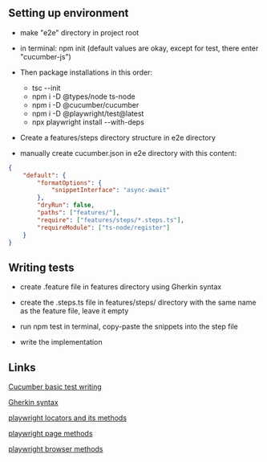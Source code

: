## Setting up environment

- make "e2e" directory in project root

- in terminal: npm init (default values are okay, except for test, there enter "cucumber-js")

- Then package installations in this order:
  - tsc --init
  - npm i -D @types/node ts-node
  - npm i -D @cucumber/cucumber
  - npm i -D @playwright/test@latest
  - npx playwright install --with-deps

- Create a features/steps directory structure in e2e directory

- manually create cucumber.json in e2e directory with this content:
```json
{
    "default": {
        "formatOptions": {
            "snippetInterface": "async-await"
        },
        "dryRun": false,
        "paths": ["features/"],
        "require": ["features/steps/*.steps.ts"],
        "requireModule": ["ts-node/register"]
    }
}
```
## Writing tests

- create .feature file in features directory using Gherkin syntax

- create the .steps.ts file in features/steps/ directory with the same name as the feature file, leave it empty

- run npm test in terminal, copy-paste the snippets into the step file

- write the implementation

## Links

  [Cucumber basic test writing](https://cucumber.io/docs/guides/10-minute-tutorial/?lang=javascript#write-a-scenario/)

  [Gherkin syntax](https://cucumber.io/docs/gherkin/reference/)

  [playwright locators and its methods](https://playwright.dev/docs/api/class-locator)

  [playwright page methods](https://playwright.dev/docs/api/class-page)

  [playwright browser methods](https://playwright.dev/docs/api/class-browser)
